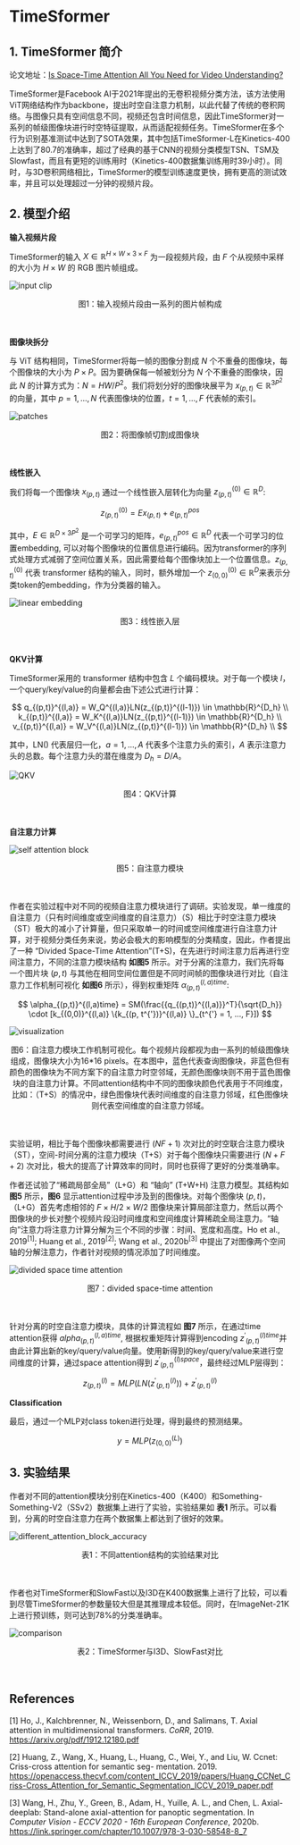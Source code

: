 # TimeSformer

## 1. TimeSformer 简介

论文地址：[Is Space-Time Attention All You Need for Video Understanding?](https://arxiv.org/pdf/2102.05095.pdf)

TimeSformer是Facebook AI于2021年提出的无卷积视频分类方法，该方法使用ViT网络结构作为backbone，提出时空自注意力机制，以此代替了传统的卷积网络。与图像只具有空间信息不同，视频还包含时间信息，因此TimeSformer对一系列的帧级图像块进行时空特征提取，从而适配视频任务。TimeSformer在多个行为识别基准测试中达到了SOTA效果，其中包括TimeSformer-L在Kinetics-400上达到了80.7的准确率，超过了经典的基于CNN的视频分类模型TSN、TSM及Slowfast，而且有更短的训练用时（Kinetics-400数据集训练用时39小时）。同时，与3D卷积网络相比，TimeSformer的模型训练速度更快，拥有更高的测试效率，并且可以处理超过一分钟的视频片段。



## 2. 模型介绍

**输入视频片段**

TimeSformer的输入 $X \in \mathbb{R}^{H \times W \times 3 \times F}$ 为一段视频片段，由 $F$ 个从视频中采样的大小为 $H \times W$​ 的 RGB 图片帧组成。

![input clip](../../../images/computer_vision/video_understanding/TimeSformer/input_clip.png)

<center>图1：输入视频片段由一系列的图片帧构成</center><br></br>

**图像块拆分**

与 ViT 结构相同，TimeSformer将每一帧的图像分割成 $N$ 个不重叠的图像块，每个图像块的大小为 $P \times P$。因为要确保每一帧被划分为 $N$ 个不重叠的图像块，因此 $N$ 的计算方式为：$N = HW / P^2$。我们将划分好的图像块展平为 $x_{(p,t)} \in \mathbb{R}^{3P^2}$ 的向量，其中 $p = 1, ..., N$ 代表图像块的位置，$t = 1, ..., F$ 代表帧的索引。

![patches](../../../images/computer_vision/video_understanding/TimeSformer/patches.png)

<center>图2：将图像帧切割成图像块</center><br></br>

**线性嵌入**

我们将每一个图像块 $x_{(p,t)}$ 通过一个线性嵌入层转化为向量 $z_{(p,t)}^{(0)} \in \mathbb{R}^D$​ :


$$
z_{(p,t)}^{(0)} = Ex_{(p,t)} + e_{(p,t)}^{pos}
$$

其中，$E \in \mathbb{R}^{D \times 3P^2}$ 是一个可学习的矩阵，$e_{(p,t)}^{pos} \in \mathbb{R}^D$ 代表一个可学习的位置embedding, 可以对每个图像块的位置信息进行编码。因为transformer的序列式处理方式减弱了空间位置关系，因此需要给每个图像块加上一个位置信息。$z_{{(p,t)}}^{(0)}$ 代表 transformer 结构的输入，同时，额外增加一个 $z_{(0,0)}^{(0)} \in \mathbb{R}^D$​ 来表示分类token的embedding，作为分类器的输入。

![linear embedding](../../../images/computer_vision/video_understanding/TimeSformer/linear_embedding.png)

<center>图3：线性嵌入层</center><br></br>

**QKV计算**

TimeSformer采用的 transformer 结构中包含 $L$ 个编码模块。对于每一个模块 $l$​，一个query/key/value的向量都会由下述公式进行计算：


$$
q_{(p,t)}^{(l,a)} = W_Q^{(l,a)}LN(z_{(p,t)}^{(l-1)}) \in \mathbb{R}^{D_h} \\
k_{(p,t)}^{(l,a)} = W_K^{(l,a)}LN(z_{(p,t)}^{(l-1)}) \in \mathbb{R}^{D_h} \\
v_{(p,t)}^{(l,a)} = W_V^{(l,a)}LN(z_{(p,t)}^{(l-1)}) \in \mathbb{R}^{D_h} \\
$$

其中，LN() 代表层归一化，$a = 1, ..., A$ 代表多个注意力头的索引，$A$ 表示注意力头的总数。每个注意力头的潜在维度为 $D_h = D/A$​。

![QKV](../../../images/computer_vision/video_understanding/TimeSformer/QKV.png)

<center>图4：QKV计算</center><br></br>

**自注意力计算**

![self attention block](../../../images/computer_vision/video_understanding/TimeSformer/self_attention_block.png)

<center>图5：自注意力模块</center><br></br>

作者在实验过程中对不同的视频自注意力模块进行了调研。实验发现，单一维度的自注意力（只有时间维度或空间维度的自注意力）（S）相比于时空注意力模块（ST）极大的减小了计算量，但只采取单一的时间或空间维度进行自注意力计算，对于视频分类任务来说，势必会极大的影响模型的分类精度，因此，作者提出了一种 “Divided Space-Time Attention”(T+S)，在先进行时间注意力后再进行空间注意力，不同的注意力模块结构 **如图5** 所示。对于分离的注意力，我们先将每一个图片块 $(p,t)$ 与其他在相同空间位置但是不同时间帧的图像块进行对比（自注意力工作机制可视化 **如图6** 所示），得到权重矩阵 $\alpha_{(p,t)}^{(l,a)time}$:


$$
\alpha_{(p,t)}^{(l,a)time} = SM(\frac{{q_{(p,t)}^{(l,a)}}^T}{\sqrt{D_h}} \cdot [k_{(0,0)}^{(l,a)} \{k_{(p, t^{'})}^{(l,a)} \}_{t^{'} = 1, ..., F}])
$$

![visualization](../../../images/computer_vision/video_understanding/TimeSformer/visualization.png)

<center>图6：自注意力模块工作机制可视化。每个视频片段都视为由一系列的帧级图像块组成，图像块大小为16*16 pixels。在本图中，蓝色代表查询图像块，非蓝色但有颜色的图像块为不同方案下的自注意力时空邻域，无颜色图像块则不用于蓝色图像块的自注意力计算。不同attention结构中不同的图像块颜色代表用于不同维度，比如：（T+S）的情况中，绿色图像块代表时间维度的自注意力邻域，红色图像块则代表空间维度的自注意力邻域。</center><br></br>

实验证明，相比于每个图像块都需要进行 $(NF+1)$ 次对比的时空联合注意力模块（ST），空间-时间分离的注意力模块（T+S）对于每个图像块只需要进行 $(N+F+2)$ 次对比，极大的提高了计算效率的同时，同时也获得了更好的分类准确率。

作者还试验了“稀疏局部全局”（L+G）和 “轴向” (T+W+H) 注意力模型。其结构如 **图5** 所示，**图6** 显示attention过程中涉及到的图像块。对每个图像块 $(p,t)$，（L+G）首先考虑相邻的 $F \times H/2 \times W/2$ 图像块来计算局部注意力，然后以两个图像块的步长对整个视频片段沿时间维度和空间维度计算稀疏全局注意力。“轴向”注意力将注意力计算分解为三个不同的步骤：时间、宽度和高度。Ho et al., 2019<sup>[1]</sup>; Huang et al., 2019<sup>[2]</sup>; Wang et al., 2020b<sup>[3]</sup> 中提出了对图像两个空间轴的分解注意力，作者针对视频的情况添加了时间维度。



![divided space time attention](../../../images/computer_vision/video_understanding/TimeSformer/divided_space_time_attention.png)

<center>图7：divided space-time attention</center><br></br>

针对分离的时空自注意力模块，具体的计算流程如 **图7** 所示，在通过time attention获得 $alpha_{(p,t)}^{(l,a)time}$, 根据权重矩阵计算得到encoding ${z^{'}}_{(p,t)}^{(l)time}$并由此计算出新的key/query/value向量。使用新得到的key/query/value来进行空间维度的计算，通过space attention得到 ${z^{'}}_{(p,t)}^{(l)space}$​​，最终经过MLP层得到：


$$
z_{(p,t)}^{(l)} = MLP(LN({z^{'}}_{(p,t)}^{(l)})) + {z^{'}}_{(p,t)}^{(l)}
$$

**Classification**

最后，通过一个MLP对class token进行处理，得到最终的预测结果。


$$
y = MLP(z_{(0,0)}^{(L)})
$$

## 3. 实验结果

作者对不同的attention模块分别在Kinetics-400（K400）和Something-Something-V2（SSv2）数据集上进行了实验，实验结果如 **表1** 所示。可以看到，分离的时空自注意力在两个数据集上都达到了很好的效果。

![different_attention_block_accuracy](../../../images/computer_vision/video_understanding/TimeSformer/different_attention_block_accuracy.png)

<center>表1：不同attention结构的实验结果对比</center><br></br>

作者也对TimeSformer和SlowFast以及I3D在K400数据集上进行了比较，可以看到尽管TimeSformer的参数量较大但是其推理成本较低。同时，在ImageNet-21K上进行预训练，则可达到78%的分类准确率。

![comparison](../../../images/computer_vision/video_understanding/TimeSformer/comparison.png)

<center>表2：TimeSformer与I3D、SlowFast对比</center><br></br>

## References

[1] Ho, J., Kalchbrenner, N., Weissenborn, D., and Salimans, T. Axial attention in multidimensional transformers. *CoRR*, 2019. https://arxiv.org/pdf/1912.12180.pdf

[2] Huang, Z., Wang, X., Huang, L., Huang, C., Wei, Y., and Liu, W. Ccnet: Criss-cross attention for semantic seg- mentation. 2019. https://openaccess.thecvf.com/content_ICCV_2019/papers/Huang_CCNet_Criss-Cross_Attention_for_Semantic_Segmentation_ICCV_2019_paper.pdf

[3] Wang, H., Zhu, Y., Green, B., Adam, H., Yuille, A. L., and Chen, L. Axial-deeplab: Stand-alone axial-attention for panoptic segmentation. In *Computer Vision - ECCV 2020 - 16th European Conference*, 2020b. https://link.springer.com/chapter/10.1007/978-3-030-58548-8_7
